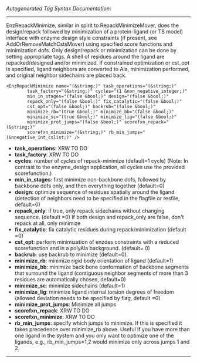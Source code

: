 _Autogenerated Tag Syntax Documentation:_

---
EnzRepackMinimize, similar in spirit to RepackMinimizeMover, does the design/repack followed by minimization of a protein-ligand (or TS model) interface with enzyme design style constraints (if present, see AddOrRemoveMatchCstsMover) using specified score functions and minimization dofs. Only design/repack or minimization can be done by setting appropriate tags. A shell of residues around the ligand are repacked/designed and/or minimized. If constrained optimization or cst_opt is specified, ligand neighbors are converted to Ala, minimization performed, and original neighbor sidechains are placed back.

```
<EnzRepackMinimize name="(&string;)" task_operations="(&string;)"
        task_factory="(&string;)" cycles="(1 &non_negative_integer;)"
        min_in_stages="(false &bool;)" design="(false &bool;)"
        repack_only="(false &bool;)" fix_catalytic="(false &bool;)"
        cst_opt="(false &bool;)" backrub="(false &bool;)"
        minimize_rb="(true &bool;)" minimize_bb="(false &bool;)"
        minimize_sc="(true &bool;)" minimize_lig="(false &bool;)"
        minimize_prot_jumps="(false &bool;)" scorefxn_repack="(&string;)"
        scorefxn_minimize="(&string;)" rb_min_jumps="(&nnegative_int_cslist;)" />
```

-   **task_operations**: XRW TO DO
-   **task_factory**: XRW TO DO
-   **cycles**: number of cycles of repack-minimize (default=1 cycle) (Note: In contrast to the enzyme_design application, all cycles use the provided scorefunction.)
-   **min_in_stages**: first minimize non-backbone dofs, followed by backbone dofs only, and then everything together (default=0)
-   **design**: optimize sequence of residues spatially around the ligand (detection of neighbors need to be specified in the flagfile or resfile, default=0)
-   **repack_only**: if true, only repack sidechains without changing sequence. (default =0) If both design and repack_only are false, don't repack at all, only minimize
-   **fix_catalytic**: fix catalytic residues during repack/minimization (default =0)
-   **cst_opt**: perform minimization of enzdes constraints with a reduced scorefunction and in a polyAla background. (default= 0)
-   **backrub**: use backrub to minimize (default=0).
-   **minimize_rb**: minimize rigid body orientation of ligand (default=1)
-   **minimize_bb**: minimize back bone conformation of backbone segments that surround the ligand (contiguous neighbor segments of more than 3 residues are automatically chosen, default=0)
-   **minimize_sc**: minimize sidechains (default=1)
-   **minimize_lig**: minimize ligand internal torsion degrees of freedom (allowed deviation needs to be specified by flag, default =0)
-   **minimize_prot_jumps**: Minimize all jumps
-   **scorefxn_repack**: XRW TO DO
-   **scorefxn_minimize**: XRW TO DO
-   **rb_min_jumps**: specify which jumps to minimize. If this is specified it takes precedence over minimize_rb above. Useful if you have more than one ligand in the system and you only want to optimize one of the ligands, e.g., rb_min_jumps=1,2 would minimize only across jumps 1 and 2.

---
